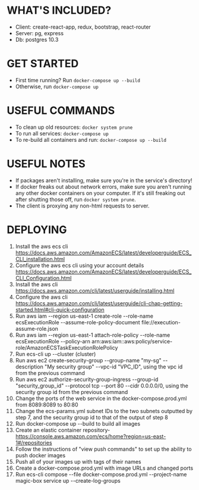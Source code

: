 # WHAT'S INCLUDED?
 - Client: create-react-app, redux, bootstrap, react-router
 - Server: pg, express
 - Db: postgres 10.3

# GET STARTED
 - First time running? Run `docker-compose up --build`
 - Otherwise, run `docker-compose up`

# USEFUL COMMANDS
 - To clean up old resources: `docker system prune`
 - To run all services: `docker-compose up`
 - To re-build all containers and run: `docker-compose up --build`

# USEFUL NOTES
  - If packages aren't installing, make sure you're in the service's directory!
  - If docker freaks out about network errors, make sure you aren't running any other
    docker containers on your computer. If it's still freaking out after shutting
    those off, run `docker system prune`.
  - The client is proxying any non-html requests to server.
  
# DEPLOYING
  1. Install the aws ecs cli https://docs.aws.amazon.com/AmazonECS/latest/developerguide/ECS_CLI_installation.html
  2. Configure the aws ecs cli using your account details https://docs.aws.amazon.com/AmazonECS/latest/developerguide/ECS_CLI_Configuration.html
  3. Install the aws cli https://docs.aws.amazon.com/cli/latest/userguide/installing.html
  4. Configure the aws cli https://docs.aws.amazon.com/cli/latest/userguide/cli-chap-getting-started.html#cli-quick-configuration
  5. Run aws iam --region us-east-1 create-role --role-name ecsExecutionRole --assume-role-policy-document file://execution-assume-role.json
  6. Run aws iam --region us-east-1 attach-role-policy --role-name ecsExecutionRole --policy-arn arn:aws:iam::aws:policy/service-role/AmazonECSTaskExecutionRolePolicy
  7. Run ecs-cli up --cluster (cluster)
  8. Run aws ec2 create-security-group --group-name "my-sg" --description "My security group" --vpc-id "VPC_ID", using the vpc id from the previous command
  9. Run aws ec2 authorize-security-group-ingress --group-id "security_group_id" --protocol tcp --port 80 --cidr 0.0.0.0/0, using the security group id from the previous command
  10. Change the ports of the web service in the docker-compose.prod.yml from 8089:8089 to 80:80
  11. Change the ecs-params.yml subnet IDs to the two subnets outputted by step 7, and the security group id to that of the output of step 8
  12. Run docker-compose up --build to build all images
  13. Create an elastic container repository- https://console.aws.amazon.com/ecs/home?region=us-east-1#/repositories
  14. Follow the instructions of "view push commands" to set up the ability to push docker images
  15. Push all of your images up with tags of their names
  16. Create a docker-compose.prod.yml with image URLs and changed ports
  17. Run ecs-cli compose --file docker-compose.prod.yml --project-name magic-box service up  --create-log-groups
